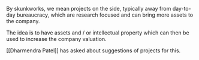 By skunkworks, we mean projects on the side, typically away from day-to-day bureaucracy, which are research focused and can bring more assets to the company.

The idea is to have assets and / or intellectual property which can then be used to increase the company valuation.

[[Dharmendra Patel]] has asked about suggestions of projects for this.